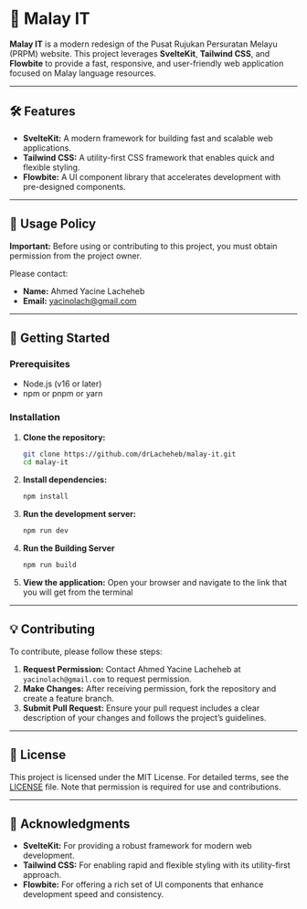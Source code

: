 # 🌟 Malay IT

**Malay IT** is a modern redesign of the Pusat Rujukan Persuratan Melayu (PRPM) website. This project leverages **SvelteKit**, **Tailwind CSS**, and **Flowbite** to provide a fast, responsive, and user-friendly web application focused on Malay language resources.

---

## 🛠 Features

- **SvelteKit:** A modern framework for building fast and scalable web applications.
- **Tailwind CSS:** A utility-first CSS framework that enables quick and flexible styling.
- **Flowbite:** A UI component library that accelerates development with pre-designed components.

---

## 📜 Usage Policy

**Important:** Before using or contributing to this project, you must obtain permission from the project owner.

Please contact:
- **Name:** Ahmed Yacine Lacheheb
- **Email:** yacinolach@gmail.com

---

## 🚀 Getting Started

### Prerequisites

- Node.js (v16 or later)
- npm or pnpm or yarn

### Installation

1. **Clone the repository:**

    ```bash
    git clone https://github.com/drLacheheb/malay-it.git
    cd malay-it
    ```

2. **Install dependencies:**

    ```bash
    npm install
    ```

3. **Run the development server:**

    ```bash
    npm run dev
    ```

4. **Run the Building Server**

   ```bash
   npm run build
   ```

5. **View the application:** Open your browser and navigate to the link that you will get from the terminal

---

## 💡 Contributing

To contribute, please follow these steps:

1. **Request Permission:** Contact Ahmed Yacine Lacheheb at `yacinolach@gmail.com` to request permission.
2. **Make Changes:** After receiving permission, fork the repository and create a feature branch.
3. **Submit Pull Request:** Ensure your pull request includes a clear description of your changes and follows the project’s guidelines.

---

## 📝 License

This project is licensed under the MIT License. For detailed terms, see the [LICENSE](./LICENSE) file. Note that permission is required for use and contributions.

---

## 🙏 Acknowledgments

- **SvelteKit:** For providing a robust framework for modern web development.
- **Tailwind CSS:** For enabling rapid and flexible styling with its utility-first approach.
- **Flowbite:** For offering a rich set of UI components that enhance development speed and consistency.
